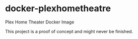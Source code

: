 # docker-plexhometheatre
Plex Home Theater Docker Image

This project is a proof of concept and might never be finished.
